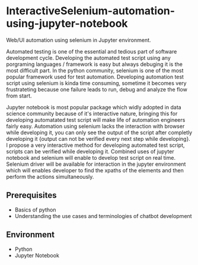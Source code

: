 # InteractiveSelenium-automation-using-jupyter-notebook
Web/UI automation using selenium in Jupyter environment.

Automated testing is one of the essential and tedious part of software development cycle. Developing the automated test script using any porgraming languages / framework is easy but always debuging it is the most difficult part. In the python community, selenium is one of the most popular framework used for test automation. Developing automation test script using selenium is kinda time consuming, sometime it becomes very frustrateting because one failure leads to run, debug and analyze the flow from start.

Jupyter notebook is most popular package which widly adopted in data science community because of it's interactive nature, bringing this for developing automatated test script will make life of automation engineers fairly easy. Automation using selenium lacks the interaction with browser while developing it, you can only see the output of the script after completly developing it {output can not be verified every next step while developing}. I propose a very interactive method for developing automated test script, scripts can be verified while developing it. Combined uses of jupyter notebook and selenium will enable to develop test script on real time. Selenium driver will be available for interaction in the jupyter environment which will enables developer to find the xpaths of the elements and then perform the actions simultaneously.

## Prerequisites
 - Basics of python
 - Understanding the use cases and terminologies of chatbot development
 ## Environment
  - Python
  - Jupyter Notebook
